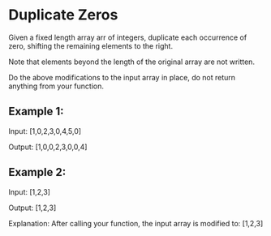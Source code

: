 # Duplicate Zeros

Given a fixed length array arr of integers, duplicate each occurrence of zero, shifting the remaining elements to the right.

Note that elements beyond the length of the original array are not written.

Do the above modifications to the input array in place, do not return anything from your function.

## Example 1:
Input: [1,0,2,3,0,4,5,0]

Output: [1,0,0,2,3,0,0,4]

## Example 2:
Input: [1,2,3]

Output: [1,2,3]

Explanation: After calling your function, the input array is modified to: [1,2,3]